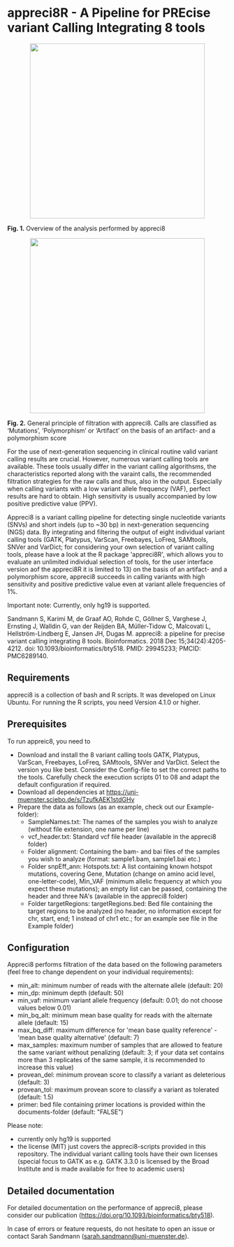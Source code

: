 # appreci8R - A Pipeline for PREcise variant Calling Integrating 8 tools

<p align="center">
    <img height="400" src="https://oup.silverchair-cdn.com/oup/backfile/Content_public/Journal/bioinformatics/34/24/10.1093_bioinformatics_bty518/2/bioinformatics_34_24_4205_f12.jpeg?Expires=1737544357&Signature=1Dqwvr9Z9q0LejOri7Aa3LY11uyUA~kJrD-ogwIefmVEbuVckUAwZRS9cZ~aMx2IDuZo286zhgiUW5edVjZUsmudm0Fy52cF8WfvIMx4HEHlVCt4tMoIkQAn8lXeZZ9iy8MqF3JHCJub9cyW4-O8OxMu4DUhxqwmtvICtnmxIkxYmz66U8kjzdaLSK~lOiIyixXVZJNgDHN8sF~tUo59jwIrdnVcmg-8CVZkNX5-pb1E19qxpHe8soe00NYmO-~XpCjmgt6tldAos2fV-aO4vfjrexk~1UrU~HnL26Laa4APzsHtGaX3~d-e6MTGW-oQN593mKtN2pJOv9GrW46M4g__&Key-Pair-Id=APKAIE5G5CRDK6RD3PGA">
</p>

<b>Fig. 1.</b>  Overview of the analysis performed by appreci8

<p align="center">
    <img height="400" src="https://oup.silverchair-cdn.com/oup/backfile/Content_public/Journal/bioinformatics/34/24/10.1093_bioinformatics_bty518/2/bioinformatics_34_24_4205_f13.jpeg?Expires=1737544363&Signature=tMAw449ixwI6cT0qe0ZSMrEcggX2nNMd12oJHWsQjkXlZHY~WxB-guep2NKtwlR5yaRcY9IkXqtAqDzcDZgcfNA~Aed7zxwMRiIS1EHMLEuRgSTg7H3YGnTb6jkyIZSGBJRvr0aVirHCC9othDnqZSw8Zs11FRjzx5lXOIHomONeYfdPt7MCkqzHBQpb8Y~NOnbHg01zBCpG3Awyfgf6Seom6j4WpoE8del6tWYO91Y~0WtpLLm9jW--~11pUwfRe0an3m8LVFAGgJHjzplOjaJxzk75x-FZtl516DGCLMj31ILbVV9EgrYQ35vccwDIBhPwYk-n39tuZ-cB3RtXgw__&Key-Pair-Id=APKAIE5G5CRDK6RD3PGA">
</p>

<b>Fig. 2.</b> General principle of filtration with appreci8. Calls are classified as ‘Mutations’, ‘Polymorphism’ or ‘Artifact’ on the basis of an artifact- and a polymorphism score


For the use of next-generation sequencing in clinical routine valid variant calling results are crucial. However, numerous variant calling tools are available. These tools usually differ in the variant calling algorithsms, the characteristics reported along with the varaint calls, the recommended filtration strategies for the raw calls and thus, also in the output. Especially when calling variants with a low variant allele frequency (VAF), perfect results are hard to obtain. High sensitivity is usually accompanied by low positive predictive value (PPV).

Appreci8 is a variant calling pipeline for detecting single nucleotide variants (SNVs) and short indels (up to ~30 bp) in next-generation sequencing (NGS) data. By integrating and filtering the output of eight individual variant calling tools (GATK, Platypus, VarScan, Freebayes, LoFreq, SAMtools, SNVer and VarDict; for considering your own selection of variant calling tools, please have a look at the R package 'appreci8R', which allows you to evaluate an unlimited individual selection of tools, for the user interface version aof the appreci8R it is limited to 13) on the basis of an artifact- and a polymorphism score, appreci8 succeeds in calling variants with high sensitivity and positive predictive value even at variant allele frequencies of 1%.



Important note: Currently, only hg19 is supported.

Sandmann S, Karimi M, de Graaf AO, Rohde C, Göllner S, Varghese J, Ernsting J, Walldin G, van der Reijden BA, Müller-Tidow C, Malcovati L, Hellström-Lindberg E, Jansen JH, Dugas M. appreci8: a pipeline for precise variant calling integrating 8 tools. Bioinformatics. 2018 Dec 15;34(24):4205-4212. doi: 10.1093/bioinformatics/bty518. PMID: 29945233; PMCID: PMC6289140.



## Requirements
appreci8 is a collection of bash and R scripts. It was developed on Linux Ubuntu. For running the R scripts, you need Version 4.1.0 or higher.

## Prerequisites
To run appreic8, you need to

* Download and install the 8 variant calling tools GATK, Platypus, VarScan, Freebayes, LoFreq, SAMtools, SNVer and VarDict. Select the version you like best. Consider the Config-file to set the correct paths to the tools. Carefully check the execution scripts 01 to 08 and adapt the default configuration if required.
* Download all dependencies at https://uni-muenster.sciebo.de/s/TzufkAEK1stdGHv⁠
* Prepare the data as follows (as an example, check out our Example-folder):
    * SampleNames.txt: The names of the samples you wish to analyze (without file extension, one name per line)
    * vcf_header.txt: Standard vcf file header (available in the appreci8 folder)
    * Folder alignment: Containing the bam- and bai files of the samples you wish to analyze (format: sample1.bam, sample1.bai etc.)
    * Folder snpEff_ann: Hotspots.txt: A list containing known hotspot mutations, covering Gene, Mutation (change on amino acid level, one-letter-code), Min_VAF (minimum allelic frequency at which you expect these mutations); an empty list can be passed, containing the header and three NA's (available in the appreci8 folder)
    * Folder targetRegions: targetRegions.bed: Bed file containing the target regions to be analyzed (no header, no information except for chr, start, end; 1 instead of chr1 etc.; for an example see file in the Example folder)

## Configuration
Appreci8 performs filtration of the data based on the following parameters (feel free to change dependent on your individual requirements):
* min_alt: minimum number of reads with the alternate allele (default: 20)
* min_dp: minimum depth (default: 50)
* min_vaf: minimum variant allele frequency (default: 0.01; do not choose values below 0.01)
* min_bq_alt: minimum mean base quality for reads with the alternate allele (default: 15)
* max_bq_diff: maximum difference for 'mean base quality reference' - 'mean base quality alternative' (default: 7)
* max_samples: maximum number of samples that are allowed to feature the same variant without penalizing (default: 3; if your data set contains more than 3 replicates of the same sample, it is recommended to increase this value)
* provean_del: minimum provean score to classify a variant as deleterious (default: 3)
* provean_tol: maximum provean score to classify a variant as tolerated (default: 1.5)
* primer: bed file containing primer locations is provided within the documents-folder (default: "FALSE")

Please note:
* currently only hg19 is supported
* the license (MIT) just covers the appreci8-scripts provided in this repository. The individual variant calling tools have their own licenses (special focus to GATK as e.g. GATK 3.3.0 is licensed by the Broad Institute and is made available for free to academic users)


## Detailed documentation
For detailed documentation on the performance of appreci8, please consider our publication (https://doi.org/10.1093/bioinformatics/bty518).

In case of errors or feature requests, do not hesitate to open an issue or contact Sarah Sandmann (sarah.sandmann@uni-muenster.de).


